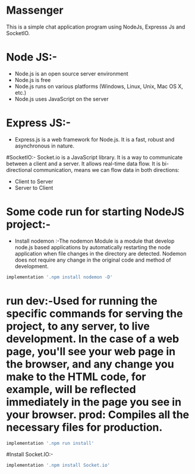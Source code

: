 # Massenger
This is a simple chat application program using NodeJs, Expresss Js and SocketIO.

# Node JS:-
- Node.js is an open source server environment
- Node.js is free
- Node.js runs on various platforms (Windows, Linux, Unix, Mac OS X, etc.)
- Node.js uses JavaScript on the server

# Express JS:-
- Express.js is a web framework for Node.js. It is a fast, robust and asynchronous in nature.

#SocketIO:-
Socket.io is a JavaScript library. It is a way to communicate between a client and a server. It allows real-time data flow. It is bi-directional communication, means we can flow data in both directions:

- Client to Server
- Server to Client


# Some code run for starting NodeJS project:-
- Install nodemon :-The nodemon Module is a module that develop node.js based applications by automatically restarting the node application when file changes in the directory are detected. Nodemon does not require any change in the original code and method of development.

```gradle
implementation '.npm install nodemon -D'
```

# run dev:-Used for running the specific commands for serving the project, to any server, to live development. In the case of a web page, you'll see your web page in the browser, and any change you make to the HTML code, for example, will be reflected immediately in the page you see in your browser. prod: Compiles all the necessary files for production.


```gradle
implementation '.npm run install'
```

#Install Socket.IO:-

```gradle
implementation '.npm install Socket.io'
```

